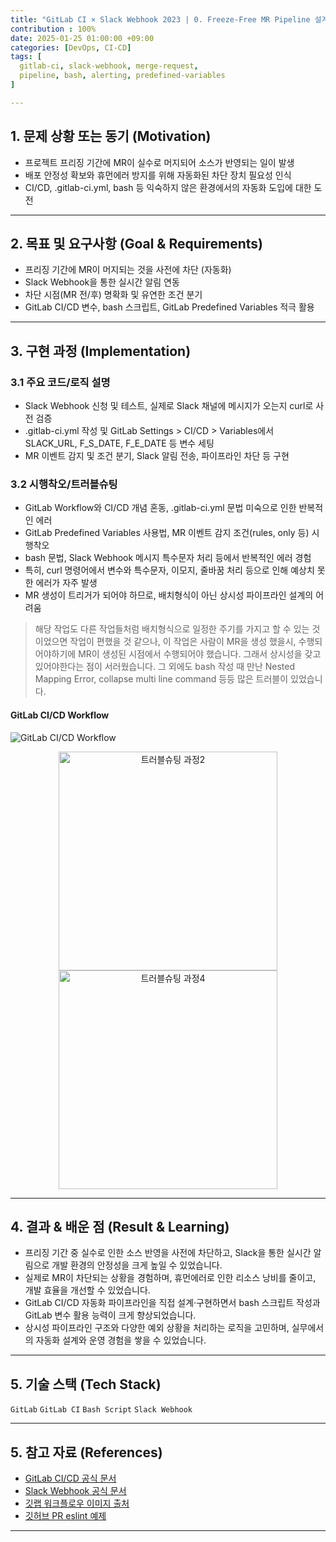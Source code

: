 ```yaml
---
title: "GitLab CI × Slack Webhook 2023 | 0. Freeze-Free MR Pipeline 설계"
contribution : 100%
date: 2025-01-25 01:00:00 +09:00
categories: [DevOps, CI-CD]
tags: [
  gitlab-ci, slack-webhook, merge-request,
  pipeline, bash, alerting, predefined-variables
]

---
```



## 1. 문제 상황 또는 동기 (Motivation)
- 프로젝트 프리징 기간에 MR이 실수로 머지되어 소스가 반영되는 일이 발생
- 배포 안정성 확보와 휴먼에러 방지를 위해 자동화된 차단 장치 필요성 인식
- CI/CD, .gitlab-ci.yml, bash 등 익숙하지 않은 환경에서의 자동화 도입에 대한 도전

---

## 2. 목표 및 요구사항 (Goal & Requirements)
- 프리징 기간에 MR이 머지되는 것을 사전에 차단 (자동화)
- Slack Webhook을 통한 실시간 알림 연동
- 차단 시점(MR 전/후) 명확화 및 유연한 조건 분기
- GitLab CI/CD 변수, bash 스크립트, GitLab Predefined Variables 적극 활용

---

## 3. 구현 과정 (Implementation)
### 3.1 주요 코드/로직 설명
- Slack Webhook 신청 및 테스트, 실제로 Slack 채널에 메시지가 오는지 curl로 사전 검증
- .gitlab-ci.yml 작성 및 GitLab Settings > CI/CD > Variables에서 SLACK_URL, F_S_DATE, F_E_DATE 등 변수 세팅
- MR 이벤트 감지 및 조건 분기, Slack 알림 전송, 파이프라인 차단 등 구현


### 3.2 시행착오/트러블슈팅
- GitLab Workflow와 CI/CD 개념 혼동, .gitlab-ci.yml 문법 미숙으로 인한 반복적인 에러
- GitLab Predefined Variables 사용법, MR 이벤트 감지 조건(rules, only 등) 시행착오
- bash 문법, Slack Webhook 메시지 특수문자 처리 등에서 반복적인 에러 경험
- 특히, curl 명령어에서 변수와 특수문자, 이모지, 줄바꿈 처리 등으로 인해 예상치 못한 에러가 자주 발생
- MR 생성이 트리거가 되어야 하므로, 배치형식이 아닌 상시성 파이프라인 설계의 어려움

> 해당 작업도 다른 작업들처럼 배치형식으로 일정한 주기를 가지고 할 수 있는 것이었으면 작업이 편했을 것 같으나, 이 작업은 사람이 MR을 생성 했을시, 수행되어야하기에 MR이 생성된 시점에서 수행되어야 했습니다. 그래서 상시성을 갖고 있어야한다는 점이 서러웠습니다. 그 외에도 bash 작성 때 만난 Nested Mapping Error, collapse multi line command 등등 많은 트러블이 있었습니다.

#### GitLab CI/CD Workflow
![GitLab CI/CD Workflow](https://workshop.infograb.io/gitlab-ci/images/1/gitlab_ci_cd_workflow.png)


<div style="text-align:center">
  <img src="/assets/img/2025-01-25/2025-01-25-gitlab_ci_0_1.png" alt="트러블슈팅 과정2" style="width: 350px; max-width: 100%; display:inline-block; margin:0 8px;" />
  <img src="/assets/img/2025-01-25/2025-01-25-gitlab_ci_0_2.png" alt="트러블슈팅 과정4" style="width: 350px; max-width: 100%; display:inline-block; margin:0 8px;" />
</div>

---


## 4. 결과 & 배운 점 (Result & Learning)


- 프리징 기간 중 실수로 인한 소스 반영을 사전에 차단하고, Slack을 통한 실시간 알림으로 개발 환경의 안정성을 크게 높일 수 있었습니다.
- 실제로 MR이 차단되는 상황을 경험하며, 휴먼에러로 인한 리소스 낭비를 줄이고, 개발 효율을 개선할 수 있었습니다.
- GitLab CI/CD 자동화 파이프라인을 직접 설계·구현하면서 bash 스크립트 작성과 GitLab 변수 활용 능력이 크게 향상되었습니다.
- 상시성 파이프라인 구조와 다양한 예외 상황을 처리하는 로직을 고민하며, 실무에서의 자동화 설계와 운영 경험을 쌓을 수 있었습니다.

---

## 5. 기술 스택 (Tech Stack)
`GitLab` `GitLab CI` `Bash Script` `Slack Webhook` 

---

## 5. 참고 자료 (References)
- [GitLab CI/CD 공식 문서](https://docs.gitlab.com/ee/ci/)
- [Slack Webhook 공식 문서](https://api.slack.com/messaging/webhooks)
- [깃랩 워크플로우 이미지 출처](https://workshop.infograb.io/gitlab-ci/11_introduction-to-gitlab-cicd/2_gitlab_ci_cd_workflow/)
- [깃허브 PR eslint 예제](https://marshallku.com/web/tips/pull-request%EB%A5%BC-%EB%B3%91%ED%95%A9%ED%95%98%EA%B8%B0-%EC%A0%84%EC%97%90-%EC%BD%94%EB%93%9C-%EA%B2%80%EC%82%AC%ED%95%98%EA%B8%B0)

---

